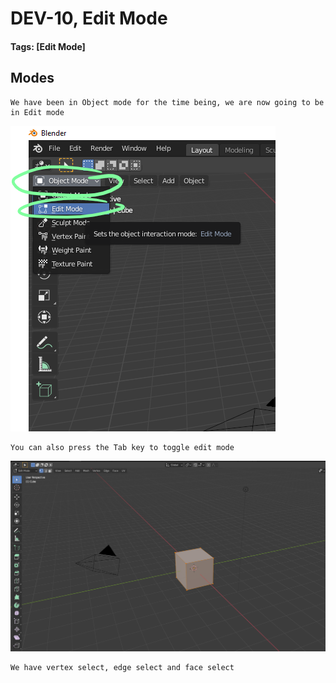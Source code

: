# DEV-10, Edit Mode
#### Tags: [Edit Mode]


## Modes

    We have been in Object mode for the time being, we are now going to be in Edit mode

![](../images/DEV-10-A.png)

    You can also press the Tab key to toggle edit mode

![](../images/DEV-10-B.png)

    We have vertex select, edge select and face select